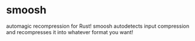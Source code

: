# smoosh

automagic recompression for Rust! smoosh autodetects input compression and
recompresses it into whatever format you want!